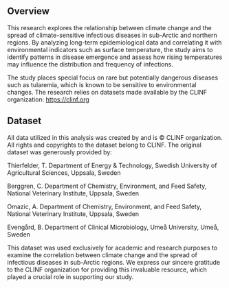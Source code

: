 ## Overview
This research explores the relationship between climate change and the spread of climate-sensitive infectious diseases in sub-Arctic and northern regions. By analyzing long-term epidemiological data and correlating it with environmental indicators such as surface temperature, the study aims to identify patterns in disease emergence and assess how rising temperatures may influence the distribution and frequency of infections.

The study places special focus on rare but potentially dangerous diseases such as tularemia, which is known to be sensitive to environmental changes. 
The research relies on datasets made available by the CLINF organization: https://clinf.org

## Dataset 
All data utilized in this analysis was created by and is © CLINF organization. All rights and copyrights to the dataset belong to CLINF.
The original dataset was generously provided by:

Thierfelder, T.
Department of Energy & Technology, Swedish University of Agricultural Sciences, Uppsala, Sweden

Berggren, C.
Department of Chemistry, Environment, and Feed Safety, National Veterinary Institute, Uppsala, Sweden

Omazic, A.
Department of Chemistry, Environment, and Feed Safety, National Veterinary Institute, Uppsala, Sweden

Evengård, B.
Department of Clinical Microbiology, Umeå University, Umeå, Sweden

This dataset was used exclusively for academic and research purposes to examine the correlation between climate change and the spread of infectious diseases in sub-Arctic regions.
We express our sincere gratitude to the CLINF organization for providing this invaluable resource, which played a crucial role in supporting our study.
